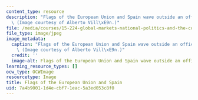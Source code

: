 ```yaml
---
content_type: resource
description: "Flags of the European Union and Spain wave outside an office building.\
  \ (Image courtesy of Alberto Vill\xE9n.)"
file: /media/courses/15-224-global-markets-national-politics-and-the-competitive-advantage-of-firms-spring-2003/7a4b90011d4ecbf71eac5a3ed053c8f0_15-224s03.jpg
file_type: image/jpeg
image_metadata:
  caption: "Flags of the European Union and Spain wave outside an office building.\
    \ (Image courtesy of Alberto Vill\xE9n.)"
  credit: ''
  image-alt: Flags of the European Union and Spain wave outside an office building.
learning_resource_types: []
ocw_type: OCWImage
resourcetype: Image
title: Flags of the European Union and Spain
uid: 7a4b9001-1d4e-cbf7-1eac-5a3ed053c8f0
---
```


